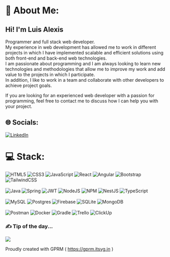 # 💫 About Me:
## Hi! I'm Luis Alexis<br>
Programmer and full stack web developer.<br>
My experience in web development has allowed me to work in different projects in which I have implemented scalable and efficient solutions using both front-end and back-end web technologies.<br>
I am passionate about programming and I am always looking to learn new technologies and methodologies that allow me to improve my work and add value to the projects in which I participate.<br>
In addition, I like to work in a team and collaborate with other developers to achieve project goals.

If you are looking for an experienced web developer with a passion for programming, feel free to contact me to discuss how I can help you with your project.

## 🌐 Socials:
 [![LinkedIn](https://img.shields.io/badge/LinkedIn-%230077B5.svg?logo=linkedin&logoColor=white)](https://www.linkedin.com/in/luis-alexis-galarza) 

# 💻 Stack:
![HTML5](https://img.shields.io/badge/HTML5-%23E34F26.svg?style=plastic&logo=html5&logoColor=white) ![CSS3](https://img.shields.io/badge/CSS3-%231572B6.svg?style=plastic&logo=css3&logoColor=white) ![JavaScript](https://img.shields.io/badge/JAVASCRIPT-%23323330.svg?style=plastic&logo=javascript&logoColor=%23F7DF1E) ![React](https://img.shields.io/badge/REACTjs-%2320232a.svg?style=plastic&logo=react&logoColor=%2361DAFB) ![Angular](https://img.shields.io/badge/angular-%23DD0031.svg?style=flat&logo=angular&logoColor=white) ![Bootstrap](https://img.shields.io/badge/bootstrap-%23563D7C.svg?style=plastic&logo=bootstrap&logoColor=white) ![TailwindCSS](https://img.shields.io/badge/Tailwindcss-%2338B2AC.svg?style=plastic&logo=tailwind-css&logoColor=white)<br> <br> ![Java](https://img.shields.io/badge/JAVA-%23ED8B00.svg?style=plastic&logo=java&logoColor=white) ![Spring](https://img.shields.io/badge/Spring-%236DB33F.svg?style=flat&logo=spring&logoColor=white) ![JWT](https://img.shields.io/badge/JWT-black?style=plastic&logo=JSON%20web%20tokens) ![NodeJS](https://img.shields.io/badge/Node.js-6DA55F?style=plastic&logo=node.js&logoColor=white) ![NPM](https://img.shields.io/badge/NPM-%23000000.svg?style=plastic&logo=npm&logoColor=white) ![NestJS](https://img.shields.io/badge/Nestjs-%23E0234E.svg?style=flat&logo=nestjs&logoColor=white) ![TypeScript](https://img.shields.io/badge/TYPESCRIPT-%23007ACC.svg?style=flat&logo=typescript&logoColor=white)<br> <br> ![MySQL](https://img.shields.io/badge/MySql-%2300f.svg?style=plastic&logo=mysql&logoColor=white) ![Postgres](https://img.shields.io/badge/PostgreSql-%23316192.svg?style=plastic&logo=postgresql&logoColor=white) ![Firebase](https://img.shields.io/badge/firebase-%23039BE5.svg?style=plastic&logo=firebase) ![SQLite](https://img.shields.io/badge/SqLite-%2307405e.svg?style=flat&logo=sqlite&logoColor=white) ![MongoDB](https://img.shields.io/badge/MongoDB-%234ea94b.svg?style=flat&logo=mongodb&logoColor=white) <br> <br> ![Postman](https://img.shields.io/badge/Postman-FF6C37?style=plastic&logo=postman&logoColor=white) ![Docker](https://img.shields.io/badge/docker-%230db7ed.svg?style=plastic&logo=docker&logoColor=white) ![Gradle](https://img.shields.io/badge/Gradle-02303A.svg?style=plastic&logo=Gradle&logoColor=white) ![Trello](https://img.shields.io/badge/Trello-%23026AA7.svg?style=plastic&logo=Trello&logoColor=white) ![ClickUp](https://img.shields.io/badge/ClickUp-%23026AA7.svg?style=plastic&logo=ClickUp&logoColor=white)

### ✍️ Tip of the day...
![](https://quotes-github-readme.vercel.app/api?type=horizontal&theme=tokyonight)

Proudly created with GPRM ( https://gprm.itsvg.in )
